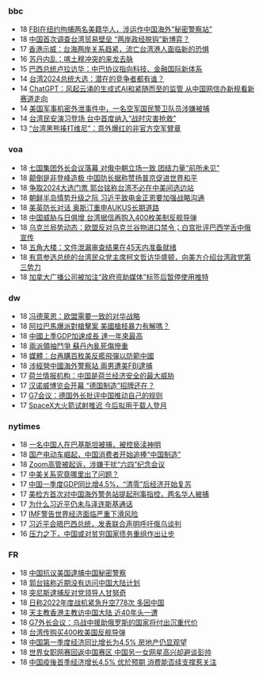 <!-- BLOG-POST-LIST:START -->
<!-- BLOG-POST-LIST:END -->

### bbc
<!-- bbc:START -->
-  18 [FBI在纽约拘捕两名美籍华人，涉运作中国海外“秘密警察站”](https://www.bbc.com/zhongwen/simp/world-65308000?at_medium=RSS&at_campaign=KARANGA)
-  18 [中国首次调查台湾贸易壁垒 “两岸政经脱钩”新博弈？](https://www.bbc.com/zhongwen/simp/business-65301208?at_medium=RSS&at_campaign=KARANGA)
-  17 [香港示威：台海两岸关系趋紧，流亡台湾港人面临新的恐惧](https://www.bbc.com/zhongwen/simp/chinese-news-65296005?at_medium=RSS&at_campaign=KARANGA)
-  16 [苏丹内乱：喀土穆冲突的来龙去脉](https://www.bbc.com/zhongwen/simp/world-65291811?at_medium=RSS&at_campaign=KARANGA)
-  15 [巴西总统卢拉访华：中巴协议指向科技、金融国际新体系](https://www.bbc.com/zhongwen/simp/world-65286148?at_medium=RSS&at_campaign=KARANGA)
-  14 [台湾2024总统大选：潜在的竞争者都有谁？](https://www.bbc.com/zhongwen/simp/chinese-news-65277246?at_medium=RSS&at_campaign=KARANGA)
-  14 [ChatGPT：风起云涌的生成式AI和紧随而至的监管 从中国网信办新规看新赛道走向](https://www.bbc.com/zhongwen/simp/chinese-news-65274804?at_medium=RSS&at_campaign=KARANGA)
-  14 [美国军事机密外泄事件中，一名空军国民警卫队员涉嫌被捕](https://www.bbc.com/zhongwen/simp/world-65272573?at_medium=RSS&at_campaign=KARANGA)
-  14 [台湾民安演习登场 台中首度纳入“战时灾害抢救”](https://www.bbc.com/zhongwen/simp/chinese-news-65273165?at_medium=RSS&at_campaign=KARANGA)
-  13 [“台湾黑熊揍打维尼”：意外爆红的非官方空军臂章](https://www.bbc.com/zhongwen/simp/chinese-news-65265089?at_medium=RSS&at_campaign=KARANGA)<!-- bbc:END -->

### voa
<!-- voa:START -->
-  18 [七国集团外长会议落幕 对俄中朝立场一致 团结力量“前所未见”](https://www.voachinese.com/a/g7-foreign-ministers-conclude-meeting-with-united-stand-on-russia-and-china-/7055131.html)
-  18 [颠倒是非登峰造极 中国防长据称赞扬普京促进世界和平](https://www.voachinese.com/a/chinese-defense-minister-reportedly-praised-putin-for-world-peace-20230418/7055116.html)
-  18 [争取2024大选门票 郭台铭称台湾不必在中美间选边站](https://www.voachinese.com/a/foxconn-founder-gou-says-taiwan-no-need-to-side-with-us-or-china-20230418/7055078.html)
-  18 [朝鲜半岛情势升级之际 习近平致电金正恩要加强战略沟通](https://www.voachinese.com/a/xi-calls-kim-to-strengthen-strategic-communication-20230418/7055073.html)
-  18 [美英防长对话 奥斯汀重申AUKUS长期道路](https://www.voachinese.com/a/us-reaffirms-defense-tie-with-uk-australia-20230418/7055038.html)
-  18 [中国威胁与日俱增 台湾据信再购入400枚美制反舰导弹](https://www.voachinese.com/a/taiwan-reportedly-buying-400-anti-ship-missiles-20230418/7055020.html)
-  18 [乌克兰局势动态：欧盟反对乌克兰谷物进口禁令；白宫批评巴西学舌中俄宣传](https://www.voachinese.com/a/latest-in-ukraine-eu-rejects-bans-on-ukraine-grain-20230417/7054954.html)
-  18 [五角大楼：文件泄漏审查结果在45天内准备就绪](https://www.voachinese.com/a/pentagon-leak-review-findings-ready-in-45-days-20230417/7054958.html)
-  18 [有意参选总统的台湾民众党主席柯文哲访华盛顿，向美方介绍台湾政党第三势力](https://www.voachinese.com/a/taiwan-third-party-presidential-candidate-ko-wenje-visits-washington-20230417/7054933.html)
-  18 [加拿大广播公司被加注“政府资助媒体”标签后暂停使用推特](https://www.voachinese.com/a/cbc-pausing-twitter-after-government-funded-media-label-20230417/7054943.html)<!-- voa:END -->

### dw
<!-- dw:START -->
-  18 [冯德莱恩：欧盟需要一致的对华战略](https://www.dw.com/zh/冯德莱恩：欧盟需要一致的对华战略/a-65357710?maca=chi-rss-chi-all-1127-xml-atom)
-  18 [阿拉巴馬爆派對槍擊案 美國槍枝暴力有解嗎？](https://www.dw.com/zh/阿拉巴馬爆派對槍擊案-美國槍枝暴力有解嗎？/a-65355493?maca=chi-rss-chi-all-1127-xml-atom)
-  18 [中國上季GDP加速成長 達一年來最高](https://www.dw.com/zh/中國上季gdp加速成長-達一年來最高/a-65354900?maca=chi-rss-chi-all-1127-xml-atom)
-  18 [兩派領袖鬥爭 蘇丹內亂死傷慘重](https://www.dw.com/zh/兩派領袖鬥爭-蘇丹內亂死傷慘重/a-65353880?maca=chi-rss-chi-all-1127-xml-atom)
-  18 [媒體：台再購百枚美反艦飛彈以防範中國](https://www.dw.com/zh/媒體：台再購百枚美反艦飛彈以防範中國/a-65353711?maca=chi-rss-chi-all-1127-xml-atom)
-  18 [涉經營中國海外警察站 兩男遭美FBI逮捕](https://www.dw.com/zh/涉經營中國海外警察站-兩男遭美fbi逮捕/a-65353631?maca=chi-rss-chi-all-1127-xml-atom)
-  17 [荷兰情报机构：中国是荷兰经济安全的最大威胁](https://www.dw.com/zh/荷兰情报机构：中国是荷兰经济安全的最大威胁/a-65349823?maca=chi-rss-chi-all-1127-xml-atom)
-  17 [汉诺威博览会开幕 “德国制造”招牌还在？](https://www.dw.com/zh/汉诺威博览会开幕-德国制造-招牌还在？/a-65350128?maca=chi-rss-chi-all-1127-xml-atom)
-  17 [G7会议：德国外长批评中国推动自己的规则](https://www.dw.com/zh/g7会议：德国外长批评中国推动自己的规则/a-65350115?maca=chi-rss-chi-all-1127-xml-atom)
-  17 [SpaceX大火箭试射推迟 今后拟用于载人登月](https://www.dw.com/zh/spacex大火箭试射推迟-今后拟用于载人登月/a-65349831?maca=chi-rss-chi-all-1127-xml-atom)<!-- dw:END -->

### nytimes
<!-- nytimes:START -->
-  18 [一名中国人在巴基斯坦被捕，被控亵渎神明](https://cn.nytimes.com/world/20230418/pakistan-china-blasphemy/?utm_source=RSS)
-  18 [国产电动车崛起，中国消费者开始追捧“中国制造”](https://cn.nytimes.com/business/20230418/china-shanghai-auto-show/?utm_source=RSS)
-  18 [Zoom高管被起诉，涉嫌干扰“六四”纪念会议](https://cn.nytimes.com/technology/20201221/zoom-tiananmen-square/?utm_source=RSS)
-  17 [中美关系究竟哪里出了问题？](https://cn.nytimes.com/opinion/20230418/china-america-relationship/?utm_source=RSS)
-  17 [中国一季度GDP同比增4.5%，“清零”后经济开始复苏](https://cn.nytimes.com/business/20230418/china-gdp-q1-2023/?utm_source=RSS)
-  17 [美检方首次对中国海外警务站提起刑事指控，两名华人被捕](https://cn.nytimes.com/usa/20230418/fbi-chinese-police-outpost-nyc/?utm_source=RSS)
-  17 [为什么习近平仍未与泽连斯基通话](https://cn.nytimes.com/world/20230417/why-chinas-leader-hasnt-called-the-president-of-ukraine/?utm_source=RSS)
-  17 [IMF警告世界经济面临严重下滑风险](https://cn.nytimes.com/business/20230412/imf-world-economic-outlook/?utm_source=RSS)
-  17 [习近平会晤巴西总统，发表联合声明呼吁俄乌谈判](https://cn.nytimes.com/world/20230417/brazil-china-russia-ukraine/?utm_source=RSS)
-  16 [压力之下，中国或对贫穷国家债务重组作出让步](https://cn.nytimes.com/business/20230417/china-debt-relief/?utm_source=RSS)<!-- nytimes:END -->

### FR
<!-- FR:START -->
-  18 [中国抗议美国逮捕中国秘密警察](https://www.rfi.fr/cn/%E4%B8%AD%E5%9B%BD/20230418-%E4%B8%AD%E5%9B%BD%E6%8A%97%E8%AE%AE%E7%BE%8E%E5%9B%BD%E9%80%AE%E6%8D%95%E4%B8%AD%E5%9B%BD%E7%A7%98%E5%AF%86%E8%AD%A6%E5%AF%9F)
-  18 [郭台铭称近期没有访问中国大陆计划](https://www.rfi.fr/cn/%E4%B8%AD%E5%9B%BD/20230418-%E9%83%AD%E5%8F%B0%E9%93%AD%E7%A7%B0%E8%BF%91%E6%9C%9F%E6%B2%A1%E6%9C%89%E8%AE%BF%E9%97%AE%E4%B8%AD%E5%9B%BD%E5%A4%A7%E9%99%86%E8%AE%A1%E5%88%92)
-  18 [突尼斯逮捕反对党领导人甘努奇](https://www.rfi.fr/cn/%E4%B8%AD%E5%9B%BD/20230418-%E7%AA%81%E5%B0%BC%E6%96%AF%E9%80%AE%E6%8D%95%E5%8F%8D%E5%AF%B9%E5%85%9A%E9%A2%86%E5%AF%BC%E4%BA%BA%E7%94%98%E5%8A%AA%E5%A5%87)
-  18 [日称2022年度战机紧急升空778次 多因中国](https://www.rfi.fr/cn/%E4%B8%AD%E5%9B%BD/20230418-%E6%97%A5%E7%A7%B02022%E5%B9%B4%E5%BA%A6%E6%88%98%E6%9C%BA%E7%B4%A7%E6%80%A5%E5%8D%87%E7%A9%BA778%E6%AC%A1-%E5%A4%9A%E5%9B%A0%E4%B8%AD%E5%9B%BD)
-  18 [天主教香港主教访中国大陆 近40年头一遭](https://www.rfi.fr/cn/%E4%B8%AD%E5%9B%BD/20230418-%E5%A4%A9%E4%B8%BB%E6%95%99%E9%A6%99%E6%B8%AF%E4%B8%BB%E6%95%99%E8%AE%BF%E4%B8%AD%E5%9B%BD%E5%A4%A7%E9%99%86-%E8%BF%9140%E5%B9%B4%E5%A4%B4%E4%B8%80%E9%81%AD)
-  18 [G7外长会议：乌战中援助俄罗斯的国家将付出沉重代价](https://www.rfi.fr/cn/%E4%B8%AD%E5%9B%BD/20230418-g7%E5%A4%96%E9%95%BF%E4%BC%9A%E8%AE%AE-%E4%B9%8C%E6%88%98%E4%B8%AD%E6%8F%B4%E5%8A%A9%E4%BF%84%E7%BD%97%E6%96%AF%E7%9A%84%E5%9B%BD%E5%AE%B6%E5%B0%86%E4%BB%98%E5%87%BA%E6%B2%89%E9%87%8D%E4%BB%A3%E4%BB%B7)
-  18 [台湾传购买400枚美国反舰导弹](https://www.rfi.fr/cn/%E4%B8%AD%E5%9B%BD/20230418-%E5%8F%B0%E6%B9%BE%E4%BC%A0%E8%B4%AD%E4%B9%B0400%E6%9E%9A%E7%BE%8E%E5%9B%BD%E5%8F%8D%E8%88%B0%E5%AF%BC%E5%BC%B9)
-  18 [中国第一季度经济同比增长为4.5% 房地产仍显观望](https://www.rfi.fr/cn/%E4%B8%AD%E5%9B%BD/20230418-%E4%B8%AD%E5%9B%BD%E7%AC%AC%E4%B8%80%E5%AD%A3%E5%BA%A6%E7%BB%8F%E6%B5%8E%E5%90%8C%E6%AF%94%E5%A2%9E%E9%95%BF%E4%B8%BA4-5-%E6%88%BF%E5%9C%B0%E4%BA%A7%E4%BB%8D%E6%98%BE%E8%A7%82%E6%9C%9B)
-  18 [世界女职网赛回返中国赛区 中国另一女网星高兴却避谈彭帅](https://www.rfi.fr/cn/%E4%B8%AD%E5%9B%BD/20230418-%E4%B8%96%E7%95%8C%E5%A5%B3%E8%81%8C%E7%BD%91%E8%B5%9B%E5%9B%9E%E8%BF%94%E4%B8%AD%E5%9B%BD%E8%B5%9B%E5%8C%BA-%E4%B8%AD%E5%9B%BD%E5%8F%A6%E4%B8%80%E5%A5%B3%E7%BD%91%E6%98%9F%E9%AB%98%E5%85%B4%E5%8D%B4%E9%81%BF%E8%B0%88%E5%BD%AD%E5%B8%85)
-  18 [中国疫後首季经济增长4.5% 优於预期 消费能否续支撑惹关注](https://www.rfi.fr/cn/%E4%B8%AD%E5%9B%BD/20230418-%E4%B8%AD%E5%9B%BD%E7%96%AB%E5%BE%8C%E9%A6%96%E5%AD%A3%E7%BB%8F%E6%B5%8E%E5%A2%9E%E9%95%BF4-5-%E4%BC%98%E6%96%BC%E9%A2%84%E6%9C%9F-%E6%B6%88%E8%B4%B9%E8%83%BD%E5%90%A6%E7%BB%AD%E6%94%AF%E6%92%91%E6%83%B9%E5%85%B3%E6%B3%A8)<!-- FR:END -->